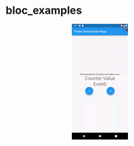 # bloc_examples

<p align="center">
<img alt="bloc listener" width="150" src="https://github.com/pshanmukha/bloc_examples/blob/bloc-consumer/lib/assets/blocconsumer.gif">
</p>
